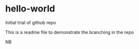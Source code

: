 # hello-world
Initial trial of github repo

This is a readme file to demonstrate the branching in the repo

NB
